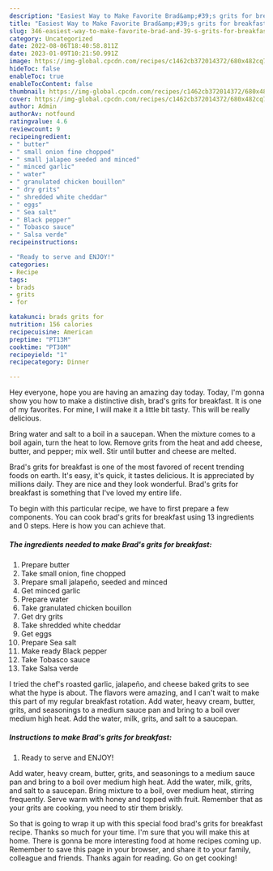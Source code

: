 ```yaml
---
description: "Easiest Way to Make Favorite Brad&amp;#39;s grits for breakfast"
title: "Easiest Way to Make Favorite Brad&amp;#39;s grits for breakfast"
slug: 346-easiest-way-to-make-favorite-brad-and-39-s-grits-for-breakfast
category: Uncategorized
date: 2022-08-06T18:40:58.811Z
date: 2023-01-09T10:21:50.991Z
image: https://img-global.cpcdn.com/recipes/c1462cb372014372/680x482cq70/brads-grits-for-breakfast-recipe-main-photo.jpg
hideToc: false
enableToc: true
enableTocContent: false
thumbnail: https://img-global.cpcdn.com/recipes/c1462cb372014372/680x482cq70/brads-grits-for-breakfast-recipe-main-photo.jpg
cover: https://img-global.cpcdn.com/recipes/c1462cb372014372/680x482cq70/brads-grits-for-breakfast-recipe-main-photo.jpg
author: Admin
authorAv: notfound
ratingvalue: 4.6
reviewcount: 9
recipeingredient:
- " butter"
- " small onion fine chopped"
- " small jalapeo seeded and minced"
- " minced garlic"
- " water"
- " granulated chicken bouillon"
- " dry grits"
- " shredded white cheddar"
- " eggs"
- " Sea salt"
- " Black pepper"
- " Tobasco sauce"
- " Salsa verde"
recipeinstructions:

- "Ready to serve and ENJOY!"
categories:
- Recipe
tags:
- brads
- grits
- for

katakunci: brads grits for 
nutrition: 156 calories
recipecuisine: American
preptime: "PT13M"
cooktime: "PT30M"
recipeyield: "1"
recipecategory: Dinner

---
```



Hey everyone, hope you are having an amazing day today. Today, I'm gonna show you how to make a distinctive dish, brad&#39;s grits for breakfast. It is one of my favorites. For mine, I will make it a little bit tasty. This will be really delicious.

Bring water and salt to a boil in a saucepan. When the mixture comes to a boil again, turn the heat to low. Remove grits from the heat and add cheese, butter, and pepper; mix well. Stir until butter and cheese are melted.

Brad&#39;s grits for breakfast is one of the most favored of recent trending foods on earth. It's easy, it's quick, it tastes delicious. It is appreciated by millions daily. They are nice and they look wonderful. Brad&#39;s grits for breakfast is something that I've loved my entire life.


To begin with this particular recipe, we have to first prepare a few components. You can cook brad&#39;s grits for breakfast using 13 ingredients and 0 steps. Here is how you can achieve that.

<!--inarticleads1-->

##### The ingredients needed to make Brad&#39;s grits for breakfast:

1. Prepare  butter
1. Take  small onion, fine chopped
1. Prepare  small jalapeño, seeded and minced
1. Get  minced garlic
1. Prepare  water
1. Take  granulated chicken bouillon
1. Get  dry grits
1. Take  shredded white cheddar
1. Get  eggs
1. Prepare  Sea salt
1. Make ready  Black pepper
1. Take  Tobasco sauce
1. Take  Salsa verde


I tried the chef&#39;s roasted garlic, jalapeño, and cheese baked grits to see what the hype is about. The flavors were amazing, and I can&#39;t wait to make this part of my regular breakfast rotation. Add water, heavy cream, butter, grits, and seasonings to a medium sauce pan and bring to a boil over medium high heat. Add the water, milk, grits, and salt to a saucepan. 

<!--inarticleads2-->

##### Instructions to make Brad&#39;s grits for breakfast:


1. Ready to serve and ENJOY!

Add water, heavy cream, butter, grits, and seasonings to a medium sauce pan and bring to a boil over medium high heat. Add the water, milk, grits, and salt to a saucepan. Bring mixture to a boil, over medium heat, stirring frequently. Serve warm with honey and topped with fruit. Remember that as your grits are cooking, you need to stir them briskly. 

So that is going to wrap it up with this special food brad&#39;s grits for breakfast recipe. Thanks so much for your time. I'm sure that you will make this at home. There is gonna be more interesting food at home recipes coming up. Remember to save this page in your browser, and share it to your family, colleague and friends. Thanks again for reading. Go on get cooking!
